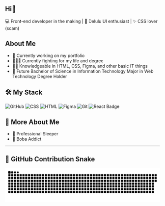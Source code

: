 ## Hi👋

💻 Front-end developer in the making | 🎨 Delulu UI enthusiast | ✨ CSS lover (scam)

## About Me
- 🔭 Currently working on my portfolio
- 👩🏻‍💻 Currently fighting for my life and degree
- 🫶🏼 Knowledgeable in HTML, CSS, Figma, and other basic IT things
- 🦄 Future Bachelor of Science in Information Technology Major in Web Technology Degree Holder

## 🛠️ My Stack

<p align="left">
  <img src="https://img.shields.io/badge/GitHub-181717?logo=github&logoColor=white" height="40" title="GitHub"/>
  <img src="https://img.shields.io/badge/CSS3-1572B6?logo=css3&logoColor=white" height="40" title="CSS"/>
  <img src="https://img.shields.io/badge/HTML5-E34F26?logo=html5&logoColor=white" height="40" title="HTML"/>
  <img src="https://img.shields.io/badge/Figma-F24E1E?logo=figma&logoColor=white" height="40" title="Figma"/>
  <img src="https://img.shields.io/badge/Git-F05032?logo=git&logoColor=white" height="40" title="Git"/>
  <img src="https://img.shields.io/badge/React-61DAFB?logo=react&logoColor=white" height="40" title="React" alt="React Badge" />
</p>

## 🎨 More About Me
- 🤡 Professional Sleeper  
- 🧃 Boba Addict

---

## 🐍 GitHub Contribution Snake

![Snake animation](https://raw.githubusercontent.com/ShamErika/snk/output/github-contribution-grid-snake.svg)




